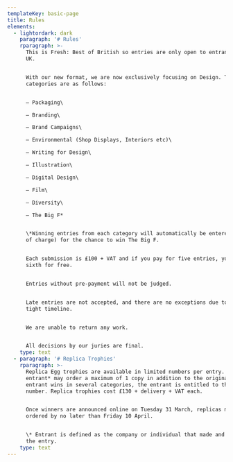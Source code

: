```yaml
---
templateKey: basic-page
title: Rules
elements:
  - lightordark: dark
    paragraph: '# Rules'
    rparagraph: >-
      This is Fresh: Best of British so entries are only open to entrants in the
      UK.


      With our new format, we are now exclusively focusing on Design. The
      categories are as follows:


      – Packaging\

      – Branding\

      – Brand Campaigns\

      – Environmental (Shop Displays, Interiors etc)\

      – Writing for Design\

      – Illustration\

      – Digital Design\

      – Film\

      – Diversity\

      – The Big F*


      \*Winning entries from each category will automatically be entered (free
      of charge) for the chance to win The Big F.


      Each submission is £100 + VAT and if you pay for five entries, you get the
      sixth for free.


      Entries without pre-payment will not be judged.


      Late entries are not accepted, and there are no exceptions due to the
      tight timeline.


      We are unable to return any work.


      All decisions by our juries are final.
    type: text
  - paragraph: '# Replica Trophies'
    rparagraph: >-
      Replica Egg trophies are available in limited numbers per entry. An
      entrant* may order a maximum of 1 copy in addition to the original. If the
      entrant wins in several categories, the entrant is entitled to the same
      number. Replica trophies cost £130 + delivery + VAT each.


      Once winners are announced online on Tuesday 31 March, replicas must be
      ordered by no later than Friday 10 April.


      \* Entrant is defined as the company or individual that made and paid for
      the entry.
    type: text
---
```



